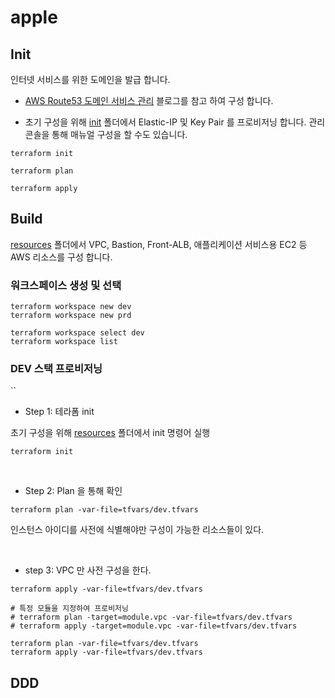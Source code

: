 # apple

## Init

인터넷 서비스를 위한 도메인을 발급 합니다.

- [AWS Route53 도메인 서비스 관리](https://symplesims.github.io/devops/route53/acm/hosting/2022/04/09/aws-route53.html) 블로그를 참고 하여 구성 합니다.

- 초기 구성을 위해 [init](./init/) 폴더에서 Elastic-IP 및 Key Pair 를 프로비저닝 합니다. 관리 콘솔을 통해 매뉴얼 구성을 할 수도 있습니다. 

```
terraform init

terraform plan

terraform apply
```


## Build

[resources](./resources/) 폴더에서 VPC, Bastion, Front-ALB, 애플리케이션 서비스용 EC2 등 AWS 리소스를 구성 합니다.    

### 워크스페이스 생성 및 선택 
```
terraform workspace new dev
terraform workspace new prd

terraform workspace select dev
terraform workspace list
```

### DEV 스택 프로비저닝 
``
- Step 1: 테라폼 init

초기 구성을 위해 [resources](./resources/) 폴더에서 init 명령어 실행 

```
terraform init 
```

<br>

- Step 2: Plan 을 통해 확인

```
terraform plan -var-file=tfvars/dev.tfvars
```

인스턴스 아이디를 사전에 식별해야만 구성이 가능한 리소스들이 있다. 

<br>

- step 3: VPC 만 사전 구성을 한다. 
```
terraform apply -var-file=tfvars/dev.tfvars

# 특정 모듈을 지정하여 프로비저닝 
# terraform plan -target=module.vpc -var-file=tfvars/dev.tfvars 
# terraform apply -target=module.vpc -var-file=tfvars/dev.tfvars 

```


```
terraform plan -var-file=tfvars/dev.tfvars
terraform apply -var-file=tfvars/dev.tfvars
```



## DDD

```

```
